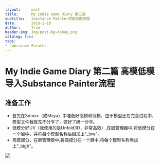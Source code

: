```yaml
---
layout:     post
title:      My Indie Game Diary 第三篇
subtitle:   Substance Painter烘焙贴图流程
date:       2018-2-18
author:     Trum
header-img: img/post-bg-debug.png
catalog: true
tags:
- substance Painter
---
```


# My Indie Game Diary 第二篇 高模低模导入Substance Painter流程
## 准备工作
- 首先在3dmax（或Maya）中准备好高模和低模，由于模型还在完善过程中，模型文件我就先不分享了，做好了统一分享。
- 低模分好UV（我使用的是Unfold3D，非常高效）,在层管理器中,将低模分在一个层中，并将每个模型名称后缀加上"_low"。
- 高模部分，在层管理器中,将高模分在一个层中,将每个模型名称后加上"_high"。

![](http://mingchuan.wang/img/MyIndieGameDiary_2/1.png)
